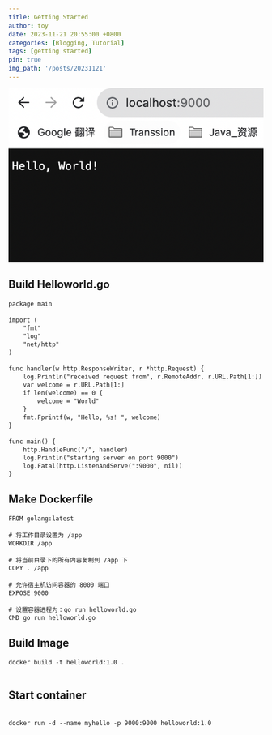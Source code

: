 ```yaml
---
title: Getting Started
author: toy
date: 2023-11-21 20:55:00 +0800
categories: [Blogging, Tutorial]
tags: [getting started]
pin: true
img_path: '/posts/20231121'
---
```


![20231121k8s1.png](20231121k8s1.png)


## Build Helloworld.go


```
package main

import (
    "fmt"
    "log"
    "net/http"
)

func handler(w http.ResponseWriter, r *http.Request) {
    log.Println("received request from", r.RemoteAddr, r.URL.Path[1:])
    var welcome = r.URL.Path[1:]
    if len(welcome) == 0 {
        welcome = "World"
    }
    fmt.Fprintf(w, "Hello, %s! ", welcome)
}

func main() {
    http.HandleFunc("/", handler)
    log.Println("starting server on port 9000")
    log.Fatal(http.ListenAndServe(":9000", nil))
}

```


## Make Dockerfile

```
FROM golang:latest

# 将工作目录设置为 /app
WORKDIR /app

# 将当前目录下的所有内容复制到 /app 下
COPY . /app

# 允许宿主机访问容器的 8000 端口
EXPOSE 9000

# 设置容器进程为：go run helloworld.go
CMD go run helloworld.go

```


## Build Image


```
docker build -t helloworld:1.0 .
    
```


## Start container

```

docker run -d --name myhello -p 9000:9000 helloworld:1.0

```

